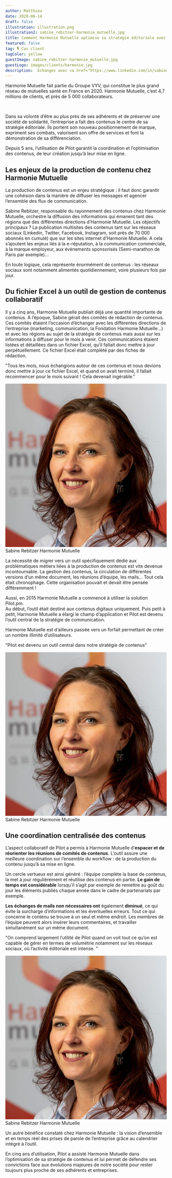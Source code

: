 ```yaml
---
author: Matthieu
date: 2020-06-14
draft: false
illustration: illustration.png
illustration2: sabine_rebitzer-harmonie_mutuelle.jpg
title: Comment Harmonie Mutuelle optimise sa stratégie éditoriale avec Pilot ?
featured: false
tag: 🎙 Cas client
tagColor: yellow
guestImage: sabine_rebitzer-harmonie_mutuelle.jpg
guestLogo: images/clients/harmonie.jpg
description:  Echanges avec <a href="https://www.linkedin.com/in/sabine-rebitzer-39499831/">Sabine Rebitzer</a>, responsable du rayonnement des contenus chez Harmonie Mutuelle.
---
```


Harmonie Mutuelle fait partie du Groupe VYV, qui constitue le plus grand réseau de mutuelles santé en France en 2020. Harmonie Mutuelle, c’est 4,7 millions de clients, et près de 5 000 collaborateurs.

<br/>

Dans sa volonté d’être au plus près de ses adhérents et de préserver une société de solidarité, l’entreprise a fait des contenus le centre de sa stratégie éditoriale. Ils portent son nouveau positionnement de marque, expriment ses combats, valorisent son offre de services et font la démonstration de sa différenciation.

Depuis 5 ans, l’utilisation de Pilot garantit la coordination et l’optimisation des contenus, de leur création jusqu’à leur mise en ligne.

## Les enjeux de la production de contenu chez Harmonie Mutuelle

La production de contenus est un enjeu stratégique : il faut donc garantir une cohésion dans la manière de diffuser les messages et agencer l’ensemble des flux de communication.

Sabine Rebitzer, responsable du rayonnement des contenus chez Harmonie Mutuelle, orchestre la diffusion des informations qui émanent tant des régions que des différentes directions d’Harmonie Mutuelle. 
Les objectifs principaux ? La publication multisites des contenus tant sur les réseaux sociaux (Linkedin, Twitter, Facebook, Instagram, soit près de 70 000 abonnés en cumulé) que sur les sites internet d’Harmonie Mutuelle. 
A cela s’ajoutent les enjeux liés à la e-réputation, à la communication commerciale, à la marque employeur, aux évènements sponsorisés (Semi-marathon de Paris par exemple)...

En toute logique, cela représente énormément de contenus : les réseaux sociaux sont notamment alimentés quotidiennement, voire plusieurs fois par jour.

## Du fichier Excel à un outil de gestion de contenus collaboratif

Il y a cinq ans, Harmonie Mutuelle publiait déjà une quantité importante de contenus. A l’époque, Sabine gérait des comités de rédaction de contenus. 
Ces comités étaient l’occasion d’échanger avec les différentes directions de l’entreprise (marketing, communication, la Fondation Harmonie Mutuelle…) et avec les régions au sujet de la stratégie de contenus mais aussi sur les informations à diffuser pour le mois à venir. 
Ces communications étaient listées et détaillées dans un fichier Excel, qu’il fallait donc mettre à jour perpétuellement. Ce fichier Excel était complété par des fiches de rédaction.

<div class="bg-gray-50 p-4 text-xl  rounded shadow">
<p class="mb-4 font-medium italic">"Tous les mois, nous échangions autour de ces contenus et nous devions donc mettre à jour ce fichier Excel, et quand on avait terminé, il fallait recommencer pour le mois suivant ! Cela devenait ingérable."</p>
<div class="flex items-center">
    <img
    alt="Sabine Rebitzer"
    class="w-12 mr-4 rounded-full bg-neutral-500"
    src="sabine_rebitzer-harmonie_mutuelle.jpg"
    />
    <div class="flex flex-col items-start">
        <span class="mb-1 font-bold">Sabine Rebitzer</span>
        <span class="text-xs text-gray-700 uppercase">Harmonie Mutuelle</span>
    </div>
</div>
</div>

La nécessité de migrer vers un outil spécifiquement dédié aux problématiques métiers liées à la production de contenus est vite devenue incontournable. La gestion des contenus, la circulation de différentes versions d’un même document, les réunions d’équipe, les mails… Tout cela était chronophage. Cette organisation pouvait et devait être pensée différemment !

Aussi, en 2015 Harmonie Mutuelle a commencé à utiliser la solution Pilot.pm. \
Au début, l’outil était destiné aux contenus digitaux uniquement. Puis petit à petit, Harmonie Mutuelle a élargi le champ d’application et Pilot est devenu l’outil central de la stratégie de communication.

Harmonie Mutuelle est d’ailleurs passée vers un forfait permettant de créer un nombre illimité d’utilisateurs.

<div class="bg-gray-50 p-4 text-xl  rounded shadow">
<p class="mb-4 font-medium italic">"Pilot est devenu un outil central dans notre stratégie de contenus"</p>
<div class="flex items-center">
    <img
    alt="Sabine Rebitzer"
    class="w-12 mr-4 rounded-full bg-neutral-500"
    src="sabine_rebitzer-harmonie_mutuelle.jpg"
    />
    <div class="flex flex-col items-start">
        <span class="mb-1 font-bold">Sabine Rebitzer</span>
        <span class="text-xs text-gray-700 uppercase">Harmonie Mutuelle</span>
    </div>
</div>
</div>

## Une coordination centralisée des contenus

L’aspect collaboratif de Pilot a permis à Harmonie Mutuelle d’**espacer et de réorienter les réunions de comités de contenus**. L’outil assure une meilleure coordination sur l’ensemble du workflow : de la production du contenu jusqu’à sa mise en ligne.

Un cercle vertueux est ainsi généré : l’équipe complète la base de contenus, la met à jour régulièrement et réutilise des contenus en partie. **Le gain de temps est considérable** lorsqu’il s’agit par exemple de remettre au goût du jour les éléments publiés chaque année dans le cadre de partenariats par exemple.

**Les échanges de mails non nécessaires ont** également **diminué**, ce qui évite la surcharge d’informations et les éventuelles erreurs. Tout ce qui concerne le contenu se trouve à un seul et même endroit. Les membres de l’équipe peuvent alors insérer leurs commentaires, et travailler simultanément sur un même document.

<div class="bg-gray-50 p-4 text-xl rounded  shadow">
<p class="mb-4 font-medium italic">"On comprend largement l’utilité de Pilot quand on voit tout ce qu’on est capable de gérer en termes de volumétrie notamment sur les réseaux sociaux, où l’activité éditoriale est intense. "</p>
<div class="flex items-center">
    <img
    alt="Sabine Rebitzer"
    class="w-12 mr-4 rounded-full bg-neutral-500"
    src="sabine_rebitzer-harmonie_mutuelle.jpg"
    />
    <div class="flex flex-col items-start">
        <span class="mb-1 font-bold">Sabine Rebitzer</span>
        <span class="text-xs text-gray-700 uppercase">Harmonie Mutuelle</span>
    </div>
</div>
</div>

Un autre bénéfice constaté chez Harmonie Mutuelle : la vision d’ensemble et en temps réel des prises de parole de l’entreprise grâce au calendrier intégré à l’outil.

En cinq ans d’utilisation, Pilot a assisté Harmonie Mutuelle dans l’optimisation de sa stratégie de contenus et lui permet de défendre ses convictions face aux évolutions majeures de notre société pour rester toujours plus proche de ses adhérents et entreprises.